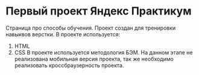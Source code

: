# Первый проект Яндекс Практикум
Страница про способы обучения. Проект создан для тренировки навыквов верстки. В проекте используется:
1. HTML
2. CSS
В проекте используется методология БЭМ.
На данном этапе не реализована мобильная версия проекта, так же необходимо реализовать кроссбраузерность проекта.